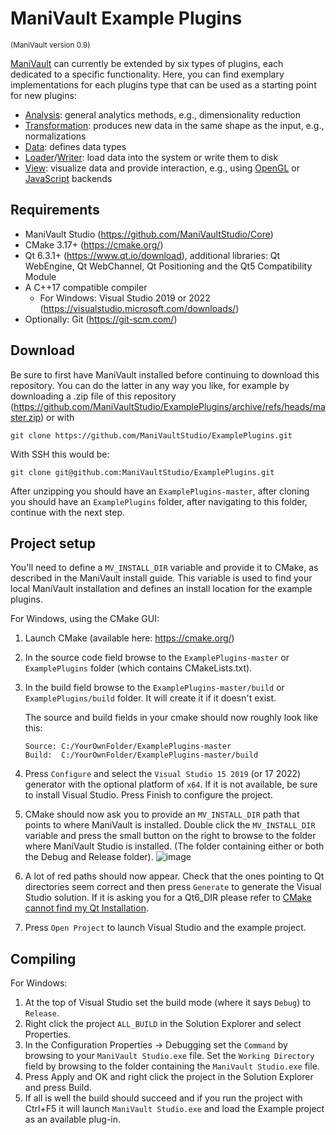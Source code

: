 # ManiVault Example Plugins
<sub>(ManiVault version 0.9)</sub>

[ManiVault](https://github.com/ManiVaultStudio/Core) can currently be extended by six types of plugins, each dedicated to a specific functionality. Here, you can find exemplary implementations for each plugins type that can be used as a starting point for new plugins:
- [Analysis](https://github.com/ManiVaultStudio/ExamplePlugins/tree/master/ExampleAnalysis): general analytics methods, e.g., dimensionality reduction
- [Transformation](https://github.com/ManiVaultStudio/ExamplePlugins/tree/master/ExampleTransformation): produces new data in the same shape as the input, e.g., normalizations
- [Data](https://github.com/ManiVaultStudio/ExamplePlugins/tree/master/ExampleData): defines data types
- [Loader](https://github.com/ManiVaultStudio/ExamplePlugins/tree/master/ExampleLoader)/[Writer](https://github.com/ManiVaultStudio/ExamplePlugins/tree/master/ExampleWriter): load data into the system or write them to disk 
- [View](https://github.com/ManiVaultStudio/ExamplePlugins/tree/master/ExampleView): visualize data and provide interaction, e.g., using [OpenGL](https://github.com/ManiVaultStudio/ExamplePlugins/tree/master/ExampleViewOpenGL) or [JavaScript](https://github.com/ManiVaultStudio/ExamplePlugins/tree/master/ExampleViewJS) backends

## Requirements
* ManiVault Studio (https://github.com/ManiVaultStudio/Core)
* CMake 3.17+ (https://cmake.org/)
* Qt 6.3.1+ (https://www.qt.io/download), additional libraries: Qt WebEngine, Qt WebChannel, Qt Positioning and the Qt5 Compatibility Module
* A C++17 compatible compiler
    * For Windows: Visual Studio 2019 or 2022 (https://visualstudio.microsoft.com/downloads/)
* Optionally: Git (https://git-scm.com/)

## Download
Be sure to first have ManiVault installed before continuing to download this repository. You can do the latter in any way you like, for example by downloading a .zip file of this repository (https://github.com/ManiVaultStudio/ExamplePlugins/archive/refs/heads/master.zip) or with 
```
git clone https://github.com/ManiVaultStudio/ExamplePlugins.git
```
With SSH this would be:
```
git clone git@github.com:ManiVaultStudio/ExamplePlugins.git
```
After unzipping you should have an `ExamplePlugins-master`, after cloning you should have an `ExamplePlugins` folder, after navigating to this folder, continue with the next step.

## Project setup
You'll need to define a `MV_INSTALL_DIR` variable and provide it to CMake, as described in the ManiVault install guide. This variable is used to find your local ManiVault installation and defines an install location for the example plugins. 

For Windows, using the CMake GUI:
1. Launch CMake (available here: https://cmake.org/)
2. In the source code field browse to the `ExamplePlugins-master` or `ExamplePlugins` folder (which contains CMakeLists.txt).
3. In the build field browse to the `ExamplePlugins-master/build` or `ExamplePlugins/build` folder. It will create it if it doesn't exist.

   The source and build fields in your cmake should now roughly look like this:

   `Source: C:/YourOwnFolder/ExamplePlugins-master`  
   `Build:  C:/YourOwnFolder/ExamplePlugins-master/build`
   
4. Press `Configure` and select the `Visual Studio 15 2019` (or 17 2022) generator with the optional platform of `x64`. If it is not available, be sure to install Visual Studio. Press Finish to configure the project.
5. CMake should now ask you to provide an `MV_INSTALL_DIR` path that points to where ManiVault is installed. Double click the `MV_INSTALL_DIR` variable and press the small button on the right to browse to the folder where ManiVault Studio is installed. (The folder containing either or both the Debug and Release folder).
![image](https://github.com/ManiVaultStudio/ExamplePlugins/assets/2978176/8f082e77-d90d-45fb-bc0d-e0b8a5a634f3)

6. A lot of red paths should now appear. Check that the ones pointing to Qt directories seem correct and then press `Generate` to generate the Visual Studio solution. If it is asking you for a Qt6_DIR please refer to [CMake cannot find my Qt Installation](https://github.com/ManiVaultStudio/PublicWiki/wiki/FAQ#cmake-cannot-find-my-qt-installation).
7. Press `Open Project` to launch Visual Studio and the example project.

## Compiling
For Windows:
1. At the top of Visual Studio set the build mode (where it says `Debug`) to `Release`.
2. Right click the project `ALL_BUILD` in the Solution Explorer and select Properties.
3. In the Configuration Properties -> Debugging set the `Command` by browsing to your `ManiVault Studio.exe` file. Set the `Working Directory` field by browsing to the folder containing the `ManiVault Studio.exe` file.
4. Press Apply and OK and right click the project in the Solution Explorer and press Build.
5. If all is well the build should succeed and if you run the project with Ctrl+F5 it will launch `ManiVault Studio.exe` and load the Example project as an available plug-in.
